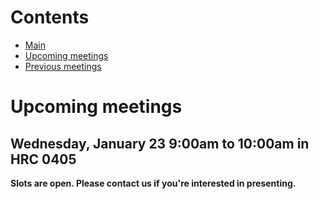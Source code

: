 # Contents

* [Main](index.md)
* [Upcoming meetings](upcoming.md)
* [Previous meetings](prior.md)

# Upcoming meetings

## Wednesday, January 23 9:00am to 10:00am in HRC 0405
**Slots are open. Please contact us if you're interested in presenting.**
